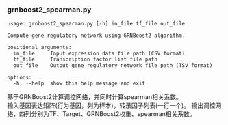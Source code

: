 ### grnboost2_spearman.py
```angular2html
usage: grnboost2_spearman.py [-h] in_file tf_file out_file

Compute gene regulatory network using GRNBoost2 algorithm.

positional arguments:
  in_file     Input expression data file path (CSV format)
  tf_file     Transcription factor list file path
  out_file    Output gene regulatory network file path (TSV format)

options:
  -h, --help  show this help message and exit
```
基于GRNBoost2计算调控网络，并同时计算spearman相关系数。  
输入基因表达矩阵(行为基因，列为样本)，转录因子列表(一行一个)。
输出调控网络，四列分别为TF、Target、GRNBoost2权重、spearman相关系数。
